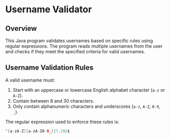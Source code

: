 # Username Validator

## Overview
This Java program validates usernames based on specific rules using regular expressions. The program reads multiple usernames from the user and checks if they meet the specified criteria for valid usernames.

## Username Validation Rules
A valid username must:
1. Start with an uppercase or lowercase English alphabet character (`a-z` or `A-Z`).
2. Contain between 8 and 30 characters.
3. Only contain alphanumeric characters and underscores (`a-z`, `A-Z`, `0-9`, `_`).

The regular expression used to enforce these rules is:
```java
^[a-zA-Z][a-zA-Z0-9_]{7,29}$
